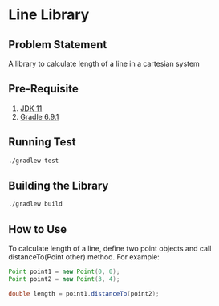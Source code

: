 #  Line Library

## Problem Statement
A library to calculate length of a line in a cartesian system

## Pre-Requisite
1. [JDK 11](https://www.oracle.com/java/technologies/downloads/#java11)
2. [Gradle 6.9.1](https://gradle.org/releases/)

## Running Test
```bash
./gradlew test
```

## Building the Library
```bash
./gradlew build
````

## How to Use
To calculate length of a line, define two point objects and call distanceTo(Point other) method. For example:
```java
Point point1 = new Point(0, 0);
Point point2 = new Point(3, 4);

double length = point1.distanceTo(point2);
```
